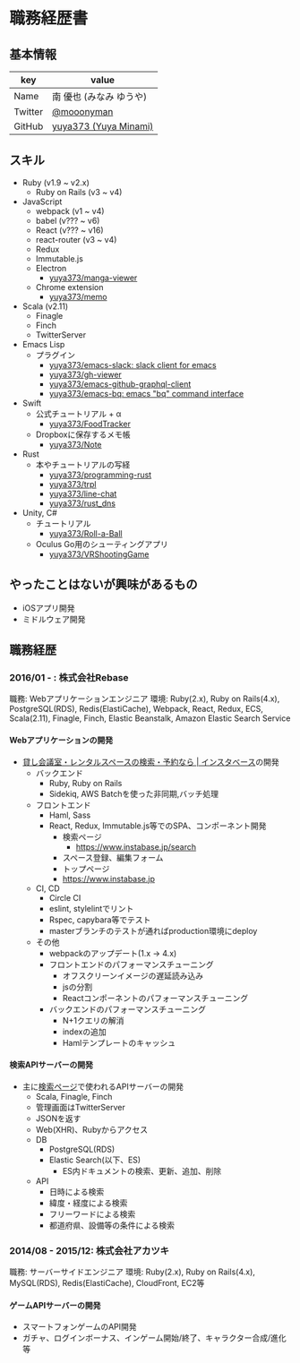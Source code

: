 # 職務経歴書

## 基本情報

|key|value|
|---|-----|
|Name|南 優也 (みなみ ゆうや)|
|Twitter|[@mooonyman](https://mobile.twitter.com/mooonyman)|
|GitHub|[yuya373 (Yuya Minami)](https://github.com/yuya373)|

## スキル

- Ruby (v1.9 ~ v2.x)
  - Ruby on Rails (v3 ~ v4)
- JavaScript
  - webpack (v1 ~ v4)
  - babel (v??? ~ v6)
  - React (v??? ~ v16)
  - react-router (v3 ~ v4)
  - Redux
  - Immutable.js
  - Electron
    - [yuya373/manga-viewer](https://github.com/yuya373/manga-viewer)
  - Chrome extension
    - [yuya373/memo](https://github.com/yuya373/memo)
- Scala (v2.11)
  - Finagle
  - Finch
  - TwitterServer
- Emacs Lisp
  - プラグイン
    - [yuya373/emacs-slack: slack client for emacs](https://github.com/yuya373/emacs-slack)
    - [yuya373/gh-viewer](https://github.com/yuya373/gh-viewer)
    - [yuya373/emacs-github-graphql-client](https://github.com/yuya373/emacs-github-graphql-client)
    - [yuya373/emacs-bq: emacs "bq" command interface](https://github.com/yuya373/emacs-bq)
- Swift
  - 公式チュートリアル + α
    - [yuya373/FoodTracker](https://github.com/yuya373/FoodTracker)
  - Dropboxに保存するメモ帳
    - [yuya373/Note](https://github.com/yuya373/Note)
- Rust
  - 本やチュートリアルの写経
    - [yuya373/programming-rust](https://github.com/yuya373/programming-rust)
    - [yuya373/trpl](https://github.com/yuya373/trpl)
    - [yuya373/line-chat](https://github.com/yuya373/line-chat)
    - [yuya373/rust_dns](https://github.com/yuya373/rust_dns)
- Unity, C#
  - チュートリアル
    - [yuya373/Roll-a-Ball](https://github.com/yuya373/Roll-a-Ball)
  - Oculus Go用のシューティングアプリ
    - [yuya373/VRShootingGame](https://github.com/yuya373/VRShootingGame)

## やったことはないが興味があるもの
- iOSアプリ開発
- ミドルウェア開発

## 職務経歴

### 2016/01 - : 株式会社Rebase
職務: Webアプリケーションエンジニア
環境: Ruby(2.x), Ruby on Rails(4.x), PostgreSQL(RDS), Redis(ElastiCache), Webpack, React, Redux, ECS, Scala(2.11), Finagle, Finch, Elastic Beanstalk, Amazon Elastic Search Service

#### Webアプリケーションの開発
- [貸し会議室・レンタルスペースの検索・予約なら | インスタベース](https://www.instabase.jp/)の開発
  - バックエンド
    - Ruby, Ruby on Rails
    - Sidekiq, AWS Batchを使った非同期,バッチ処理
  - フロントエンド
    - Haml, Sass
    - React, Redux, Immutable.js等でのSPA、コンポーネント開発
      - 検索ページ
        - https://www.instabase.jp/search
      - スペース登録、編集フォーム
      - トップページ
       - https://www.instabase.jp
  - CI, CD
    - Circle CI
    - eslint, stylelintでリント
    - Rspec, capybara等でテスト
    - masterブランチのテストが通ればproduction環境にdeploy
  - その他
    - webpackのアップデート(1.x -> 4.x)
    - フロントエンドのパフォーマンスチューニング
      - オフスクリーンイメージの遅延読み込み
      - jsの分割
      - Reactコンポーネントのパフォーマンスチューニング
    - バックエンドのパフォーマンスチューニング
      - N+1クエリの解消
      - indexの追加
      - Hamlテンプレートのキャッシュ
  
#### 検索APIサーバーの開発
- 主に[検索ページ](https://www.instabase.jp/search)で使われるAPIサーバーの開発
  - Scala, Finagle, Finch
  - 管理画面はTwitterServer
  - JSONを返す
  - Web(XHR)、Rubyからアクセス
  - DB
    - PostgreSQL(RDS)
    - Elastic Search(以下、ES)
      - ES内ドキュメントの検索、更新、追加、削除
  - API
    - 日時による検索
    - 緯度・経度による検索
    - フリーワードによる検索
    - 都道府県、設備等の条件による検索

### 2014/08 - 2015/12: 株式会社アカツキ
職務: サーバーサイドエンジニア
環境: Ruby(2.x), Ruby on Rails(4.x), MySQL(RDS), Redis(ElastiCache), CloudFront, EC2等

#### ゲームAPIサーバーの開発
- スマートフォンゲームのAPI開発
- ガチャ、ログインボーナス、インゲーム開始/終了、キャラクター合成/進化等
